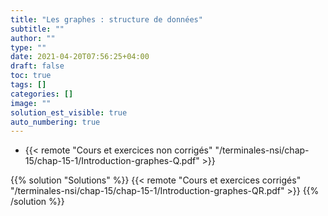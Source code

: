 ```yaml
---
title: "Les graphes : structure de données"
subtitle: ""
author: ""
type: ""
date: 2021-04-20T07:56:25+04:00
draft: false
toc: true
tags: []
categories: []
image: ""
solution_est_visible: true
auto_numbering: true
---
```


- {{< remote "Cours et exercices non corrigés" "/terminales-nsi/chap-15/chap-15-1/Introduction-graphes-Q.pdf" >}}

{{% solution "Solutions" %}}
{{< remote "Cours et exercices corrigés" "/terminales-nsi/chap-15/chap-15-1/Introduction-graphes-QR.pdf" >}}
{{% /solution %}}

<!--
## Un peu d'histoire : Les Ponts de Königsberg

La ville de Königsberg (aujourd'hui Kaliningrad en Russie) est construite autour de deux îles situées sur le Pregel et reliées entre elles par un pont. Six autres ponts relient les rives de la rivière à l'une ou l'autre des deux îles.

<img src="/terminales-nsi/chap-15/chap-15-1/im1.png" alt="" width="50%" />

1. Existe-t-il une promenade dans les rues de Königsberg permettant, à partir d'un point de départ au choix, de *passer une et une seule fois par chaque pont*, et de *revenir à son point de départ*, étant entendu qu'on ne peut traverser le Pregel qu'en passant sur les ponts ?

{{% solution "Réponse" %}}

Non. Si une telle promenade existait, chaque quartier devrait être relié à un nombre pair de ponts : un premier pour arriver dans le quartier, un second pour quitter le quartier.

{{% /solution %}}

2. Existe-t-il une promenade dans les rues de Königsberg permettant, à partir d'un point de départ au choix, de *passer une et une seule fois par chaque pont* ?

{{% solution "Réponse" %}}

Non. Si une telle promenade existait, les quartiers, à l'exception des quartiers de départ et d'arrivée, devraient être reliés à un nombre pair de ponts : un premier pour arriver dans le quartier, un second pour quitter le quartier.

{{% /solution %}}

#### Comment Euler a-t-il résolu le problème en 1735 ?

Il a représenté les quartiers par des nœuds et les ponts par des arêtes et cherché si un parcours passant par toutes les arêtes une et une seule fois existait.

<img src="/terminales-nsi/chap-15/chap-15-1/im2.png" alt="" width="50%" />

## Graphes

Un **graphe** est un objet abstrait composé d'**éléments** — les *sommets* — qui modélisent des objets de la vie réelle et de **relations entre ces éléments** — les *arêtes* (graphes non orientés) ou les *arcs* (graphes orientés).

Un graphe permet de représenter des liens d'amitié entre des personnes, des lignes aériennes entre des villes, des câbles entre des ordinateurs et des routeurs, des références entre des pages web, etc. Ce concept est utilisé dans l'industrie (informatique, recherche opérationnelle, etc) mais aussi dans la recherche (étude de réseaux sociaux, biologie, mathématiques, etc.)

Un graphe peut être :

- **orienté** ou **non orienté** ;
- **pondéré** ou **non pondéré**.

----

#### Exemples supplémentaires de graphes

- **Graphe du flot de contrôle d'un programme**  
Les sommets sont les instructions ou les tests, les flèches indiquent les enchaînements possibles entre ceux-ci.

<img src="/terminales-nsi/chap-15/chap-15-1/im3.png" alt="" width="50%" />

3. Le graphe associé à ce flot de contrôle est-il orienté ou non orienté ?
{{% solution "Réponse" %}}

Le graphe est orienté.

{{% /solution %}}

- **Organisation de tâches qui doivent être exécutées séquentiellement**  
Les sommets sont les tâches, des relations existent entre les tâches terminées et celles qui les suivent.
<img src="/terminales-nsi/chap-15/chap-15-1/im4.png" alt="" width="80%" />

> Préparation d'un curry d'agneau.

4. Pourquoi une structure de **file** ne peut-elle convenir ici ?
{{% solution "Réponse" %}}

Certaines tâches doivent être réalisées en parallèle.

{{% /solution %}}

## Graphes non orientés

### Définitions

{{% note tip %}}

#### Graphe non orienté

Un graphe non orienté $G$ est défini par un couple $G = (V, E)$, où $V$ est un **ensemble de sommets** et $E$ un **ensemble d'arêtes**.

{{% /note %}}

<img src="/terminales-nsi/chap-15/chap-15-1/im5.svg" alt="" width="50%" />

5. Pour le graphe ci-dessus, donner l'ensemble $V$ des nœuds, puis l'ensemble $E$ des arêtes.
{{% solution "Réponse" %}}

- Ensemble des nœuds : $V = \lbrace a, b, c, d, e \rbrace$ ;
- Ensemble des arêtes : $E = \lbrace \lbrace a, b \rbrace, \lbrace a, c \rbrace, \lbrace b, d \rbrace, \lbrace c, d \rbrace, \lbrace c, e \rbrace, \lbrace b, e \rbrace, \lbrace d, e \rbrace \rbrace$.

{{% /solution %}}

6. Soit le graphe $G = (V, E)$ tel que $V = \lbrace a, b, c, d, e, f \rbrace$ et $E = \lbrace \lbrace a, b \rbrace, \lbrace c, d \rbrace, \lbrace c, e \rbrace, \lbrace a, c \rbrace, \lbrace b, d \rbrace, \lbrace f, d \rbrace \rbrace$.  
Représenter $G$.

{{% solution "Réponse" %}}

<img src="/terminales-nsi/chap-15/chap-15-1/im6.svg" alt="" width="50%" />

{{% /solution %}}

{{% note tip %}}

Soit $G = (V, E)$ un graphe non orienté.

- Une **boucle** est une arête $\lbrace u, u \rbrace$ avec $u \in V$ ;
- Une arête $e = \lbrace u, v \rbrace$ est **multiple** s'il existe au moins deux arêtes $\lbrace u, v \rbrace$ dans $E$.

{{% /note %}}

<img src="/terminales-nsi/chap-15/chap-15-1/im7.svg" alt="" width="40%" />

{{% note tip %}}

#### Graphe orienté simple

Un graphe non orienté simple $G$ est un graphe sans boucle ni arête multiple.

{{% /note %}}

*Dans ce cours, on suppose a priori que tous les graphes non orientés sont simples.*

### Vocabulaire

{{% note tip %}}

- Tous les **sommets voisins** $v\_{i}$ d'un sommet $u$, c'est à dire liés à $u$ par la formation d'une arête, $\lbrace u, v\_{i} \rbrace$ constituent l'**ensemble des sommets adjacents** à $u$.

- On appelle **degré d'un sommet** le nombre de sommets adjacents à ce sommet.  
Le degré d'un sommet est le *cardinal de l'ensemble des sommets voisins.*

{{% /note %}}

7. Indiquer l'ensemble des sommets adjacents au sommet `d` du graphe ci-dessous, ainsi que son degré.
<img src="/terminales-nsi/chap-15/chap-15-1/im5.svg" alt="" width="50%" />

{{% solution "Réponse" %}}

- Ensemble des sommets adjacents à `d` : $\lbrace c,b,e  \rbrace$ ;
- Degré de `d` : $d=3$.

{{% /solution %}}

8. Même question pour le sommet `a` du graphe.
{{% solution "Réponse" %}}

- Ensemble des sommets adjacents à `a` : $\lbrace c,b  \rbrace$ ;
- Degré de `d` : $d=2$.

{{% /solution %}}

9. Pour le graphe ci-dessous indiquer l'ensemble des sommets adjacents au sommet `e` et son degré.  
<img src="/terminales-nsi/chap-15/chap-15-1/im8.svg" alt="" width="50%" />

{{% solution "Réponse" %}}

- Ensemble des sommets adjacents à `e` : $\lbrace c  \rbrace$ ;
- Degré de `d` : $d=1$.

{{% /solution %}}

{{% note normal %}}

Pour tout graphe $G = (V,E)$ non orienté la somme des degrés de tous les sommets est égale à deux fois le nombre d'arrêtes.

{{% /note %}}

{{% note tip %}}

#### Chaîne

Une chaîne (walk) est une séquence de sommets et d'arêtes $v = v\_{1} e\_{1} v\_{2} e\_{2} \ldots v\_{n} e\_{n} v\_{n + 1}$ avec $v\_{i} \in V$ pour $i \in \lbrace 1, \ldots, n + 1 \rbrace$ et $e\_{i} = \lbrace v\_{i}, v\_{i + 1} \rbrace \in E$ pour $i \in 1, \ldots, n$.

{{% /note %}}

-->
